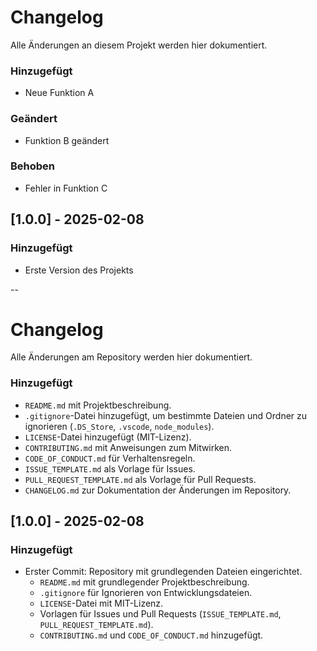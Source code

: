 # Changelog

Alle Änderungen an diesem Projekt werden hier dokumentiert.

### Hinzugefügt
- Neue Funktion A

### Geändert
- Funktion B geändert

### Behoben
- Fehler in Funktion C

## [1.0.0] - 2025-02-08

### Hinzugefügt
- Erste Version des Projekts

--
# Changelog

Alle Änderungen am Repository werden hier dokumentiert.

### Hinzugefügt
- `README.md` mit Projektbeschreibung.
- `.gitignore`-Datei hinzugefügt, um bestimmte Dateien und Ordner zu ignorieren (`.DS_Store`, `.vscode`, `node_modules`).
- `LICENSE`-Datei hinzugefügt (MIT-Lizenz).
- `CONTRIBUTING.md` mit Anweisungen zum Mitwirken.
- `CODE_OF_CONDUCT.md` für Verhaltensregeln.
- `ISSUE_TEMPLATE.md` als Vorlage für Issues.
- `PULL_REQUEST_TEMPLATE.md` als Vorlage für Pull Requests.
- `CHANGELOG.md` zur Dokumentation der Änderungen im Repository.

## [1.0.0] - 2025-02-08

### Hinzugefügt
- Erster Commit: Repository mit grundlegenden Dateien eingerichtet.
  - `README.md` mit grundlegender Projektbeschreibung.
  - `.gitignore` für Ignorieren von Entwicklungsdateien.
  - `LICENSE`-Datei mit MIT-Lizenz.
  - Vorlagen für Issues und Pull Requests (`ISSUE_TEMPLATE.md`, `PULL_REQUEST_TEMPLATE.md`).
  - `CONTRIBUTING.md` und `CODE_OF_CONDUCT.md` hinzugefügt.
